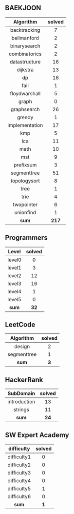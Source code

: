 ## BAEKJOON
|    Algorithm    | solved |
| :-------------: | :----: |
|backtracking|7|
|bellmanford|2|
|binarysearch|2|
|combinatorics|2|
|datastructure|16|
|dijkstra|13|
|dp|16|
|fail|1|
|floydwarshall|5|
|graph|0|
|graphsearch|26|
|greedy|1|
|implementation|17|
|kmp|5|
|lca|11|
|math|10|
|mst|9|
|prefixsum|3|
|segmenttree|51|
|topologysort|8|
|tree|1|
|trie|4|
|twopointer|6|
|unionfind|1|
| **sum** | **217**|

## Programmers
|    Level    | solved |
| :-------------: | :----: |
|level0|0|
|level1|3|
|level2|12|
|level3|16|
|level4|1|
|level5|0|
| **sum** | **32**|

## LeetCode
|    Algorithm    | solved |
| :-------------: | :----: |
|design|2|
|segmenttree|1|
| **sum** | **3**|

## HackerRank
|    SubDomain    | solved |
| :-------------: | :----: |
|introduction|13|
|strings|11|
| **sum** | **24**|

## SW Expert Academy
|    difficulty    | solved |
| :-------------: | :----: |
|difficulty1|0|
|difficulty2|0|
|difficulty3|0|
|difficulty4|0|
|difficulty5|1|
|difficulty6|0|
| **sum** | **1**|

